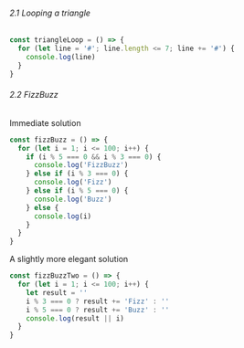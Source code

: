 ###### 2.1 Looping a triangle

```javascript
const triangleLoop = () => {
  for (let line = '#'; line.length <= 7; line += '#') {
    console.log(line)
  }
}
```

###### 2.2 FizzBuzz
Immediate solution
```javascript
const fizzBuzz = () => {
  for (let i = 1; i <= 100; i++) {
    if (i % 5 === 0 && i % 3 === 0) {
      console.log('FizzBuzz')
    } else if (i % 3 === 0) {
      console.log('Fizz')
    } else if (i % 5 === 0) {
      console.log('Buzz')
    } else {
      console.log(i)
    }
  }
}
```

A slightly more elegant solution
```javascript
const fizzBuzzTwo = () => {
  for (let i = 1; i <= 100; i++) {
    let result = ''
    i % 3 === 0 ? result += 'Fizz' : ''
    i % 5 === 0 ? result += 'Buzz' : ''
    console.log(result || i)
  }
}
```
